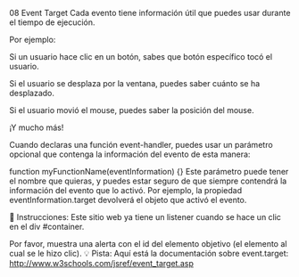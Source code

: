 08 Event Target
Cada evento tiene información útil que puedes usar durante el tiempo de ejecución.

Por ejemplo:

Si un usuario hace clic en un botón, sabes que botón específico tocó el usuario.

Si el usuario se desplaza por la ventana, puedes saber cuánto se ha desplazado.

Si el usuario movió el mouse, puedes saber la posición del mouse.

¡Y mucho más!

Cuando declaras una función event-handler, puedes usar un parámetro opcional que contenga la información del evento de esta manera:

function myFunctionName(eventInformation) {}
Este parámetro puede tener el nombre que quieras, y puedes estar seguro de que siempre contendrá la información del evento que lo activó. Por ejemplo, la propiedad eventInformation.target devolverá el objeto que activó el evento.

📝 Instrucciones:
Este sitio web ya tiene un listener cuando se hace un clic en el div #container.

Por favor, muestra una alerta con el id del elemento objetivo (el elemento al cual se le hizo clic).
💡 Pista:
Aquí está la documentación sobre event.target: http://www.w3schools.com/jsref/event_target.asp
